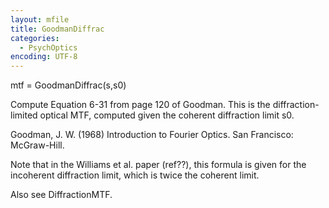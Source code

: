 ```yaml
---
layout: mfile
title: GoodmanDiffrac
categories:
  - PsychOptics
encoding: UTF-8
---
```


mtf = GoodmanDiffrac(s,s0)

Compute Equation 6-31 from page 120 of Goodman.
This is the diffraction-limited optical MTF,
computed given the coherent diffraction limit s0.

Goodman, J. W. (1968) Introduction to Fourier Optics.
San Francisco: McGraw-Hill.

Note that in the Williams et al. paper (ref??), this
formula is given for the incoherent diffraction limit,
which is twice the coherent limit.

Also see DiffractionMTF.